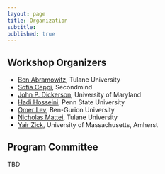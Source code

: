 ```yaml
---
layout: page
title: Organization
subtitle:
published: true
---
```


## Workshop Organizers

* [Ben Abramowitz](https://benabramowitz.github.io/), Tulane University
* [Sofia Ceppi](http://www.sofiaceppi.com/), Secondmind
* [John P. Dickerson](http://jpdickerson.com/), University of Maryland
* [Hadi Hosseini](https://faculty.ist.psu.edu/hadi/), Penn State University
* [Omer Lev](http://www.bgu.ac.il/~omerlev/), Ben-Gurion University
* [Nicholas Mattei](http://www.nickmattei.net/), Tulane University
* [Yair Zick](https://people.umass.edu/yzick/), University of Massachusetts, Amherst

## Program Committee

TBD